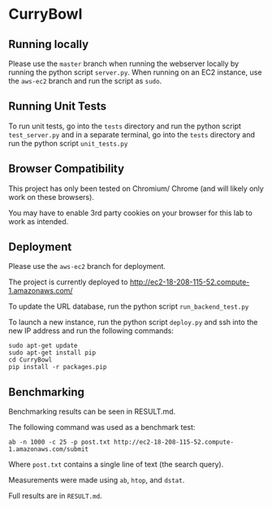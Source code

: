 # CurryBowl

## Running locally
Please use the `master` branch when running the webserver locally by running the python script `server.py`. When running on an EC2 instance, use the `aws-ec2` branch and run the script as `sudo`.

## Running Unit Tests

To run unit tests, go into the `tests` directory and run the python script `test_server.py` and in a separate terminal, go into the `tests` directory and run the python script `unit_tests.py`

## Browser Compatibility

This project has only been tested on Chromium/ Chrome (and will likely only work on these browsers).

You may have to enable 3rd party cookies on your browser for this lab to work as intended.

## Deployment
Please use the `aws-ec2` branch for deployment.

The project is currently deployed to http://ec2-18-208-115-52.compute-1.amazonaws.com/

To update the URL database, run the python script `run_backend_test.py`

To launch a new instance, run the python script `deploy.py` and ssh into the new IP address and run the following commands:

```
sudo apt-get update
sudo apt-get install pip
cd CurryBowl
pip install -r packages.pip
```


## Benchmarking
Benchmarking results can be seen in RESULT.md.

The following command was used as a benchmark test:

```
ab -n 1000 -c 25 -p post.txt http://ec2-18-208-115-52.compute-1.amazonaws.com/submit

```

Where `post.txt` contains a single line of text (the search query).

Measurements were made using `ab`, `htop`, and `dstat`.

Full results are in `RESULT.md`.
